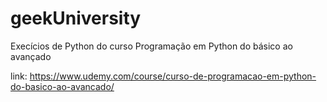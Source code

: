 # geekUniversity
Execícios de Python do curso Programação em Python do básico ao avançado

link: https://www.udemy.com/course/curso-de-programacao-em-python-do-basico-ao-avancado/
